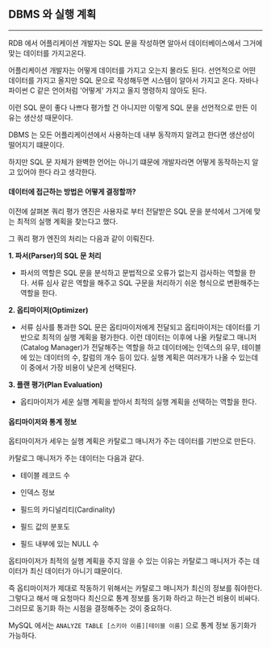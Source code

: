 ## DBMS 와 실행 계획

***

RDB 에서 어플리케이션 개발자는 SQL 문을 작성하면 알아서 데이터베이스에서 그거에 맞는 데이터를 가지고온다.

어플리케이션 개발자는 어떻게 데이터를 가지고 오는지 몰라도 된다. 선언적으로 어떤 데이터를 가지고 올지만 SQL 문으로
작성해두면 시스템이 알아서 가지고 온다. 자바나 파이썬 C 같은 언어처럼 '어떻게' 가지고 올지 명령하지 않아도 된다.
 
이런 SQL 문이 좋다 나쁘다 평가할 건 아니지만 이렇게 SQL 문을 선언적으로 만든 이유는 생산성 때문이다. 

DBMS 는 모든 어플리케이션에서 사용하는데 내부 동작까지 알려고 한다면 생산성이 떨어지기 떄문이다.

하지만 SQL 문 자체가 완벽한 언어는 아니기 떄문에 개발자라면 어떻게 동작하는지 알고 있어야 한다 라고 생각한다.

#### 데이터에 접근하는 방법은 어떻게 결정할까? 

이전에 살펴본 쿼리 평가 엔진은 사용자로 부터 전달받은 SQL 문을 분석에서 그거에 맞는 최적의 실행 계획을 찾는다고 했다.

그 쿼리 평가 엔진의 처리는 다음과 같이 이뤄진다.  

__1. 파서(Parser)의 SQL 문 처리__

 - 파서의 역할은 SQL 문을 분석하고 문법적으로 오류가 없는지 검사하는 역할을 한다. 서류 심사 같은 역할을 해주고 SQL 구문을
 처리하기 쉬운 형식으로 변환해주는 역할을 한다.
 
__2. 옵티마이저(Optimizer)__

- 서류 심사를 통과한 SQL 문은 옵티마이저에게 전달되고 옵티마이저는 데이터를 기반으로 최적의 실행 계획을 평가한다. 
이런 데이터는 이후에 나올 카탈로그 매니저(Catalog Manager)가 전달해주는 역할을 하고 데이터에는 인덱스의 유무, 테이블에 있는 데이터의 수, 칼럼의 개수 등이 있다.
실행 계획은 여러개가 나올 수 있는데 이 중에서 가장 비용이 낮은게 선택된다. 

__3. 플랜 평가(Plan Evaluation)__

- 옵티마이저가 세운 실행 계획을 받아서 최적의 실행 계획을 선택하는 역할을 한다. 

#### 옵티마이저와 통계 정보

옵티마이저가 세우는 실행 계획은 카탈로그 매니저가 주는 데이터를 기반으로 만든다. 

카탈로그 매니저가 주는 데이터는 다음과 같다.

- 테이블 레코드 수

- 인덱스 정보

- 필드의 카디널리티(Cardinality)

- 필드 값의 분포도 

- 필드 내부에 있는 NULL 수 

옵티마이저가 최적의 실행 계획을 주지 않을 수 있는 이유는 카탈로그 매니저가 주는 데이터가 최신 데이터가 아니기 떄문이다. 

즉 옵티마이저가 제대로 작동하기 위해서는 카탈로그 매니저가 최신의 정보를 줘야한다. 그렇다고 해서 매 요청마다 최신으로 통계 정보를 동기화 하라고 하는건 
비용이 비싸다. 그러므로 동기화 하는 시점을 결정해주는 것이 중요하다. 

MySQL 에서는 `ANALYZE TABLE [스키아 이름][테이블 이름]` 으로 통계 정보 동기화가 가능하다. 






